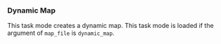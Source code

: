 ### Dynamic Map

This task mode creates a dynamic map. This task mode is loaded if the argument of `map_file` is `dynamic_map`.